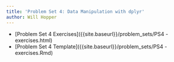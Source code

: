 ```yaml
---
title: 'Problem Set 4: Data Manipulation with dplyr'
author: Will Hopper
---
```


* [Problem Set 4 Exercises]({{site.baseurl}}/problem_sets/PS4 - exercises.html) 
* [Problem Set 4 Template]({{site.baseurl}}/problem_sets/PS4 - exercises.Rmd) 
